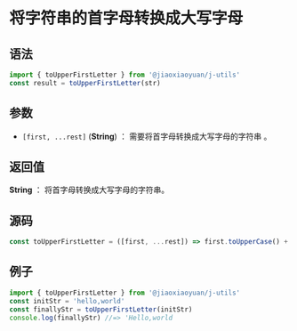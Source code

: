 

# 将字符串的首字母转换成大写字母

## 语法

```js
import { toUpperFirstLetter } from '@jiaoxiaoyuan/j-utils'
const result = toUpperFirstLetter(str)
```

## 参数

- `[first, ...rest]` (**String**) ： 需要将首字母转换成大写字母的字符串 。

## 返回值

**String** ： 将首字母转换成大写字母的字符串。

## 源码

```js
const toUpperFirstLetter = ([first, ...rest]) => first.toUpperCase() + rest.join('');
```

## 例子

```js
import { toUpperFirstLetter } from '@jiaoxiaoyuan/j-utils'
const initStr = 'hello,world'
const finallyStr = toUpperFirstLetter(initStr)
console.log(finallyStr) //=> 'Hello,world
```